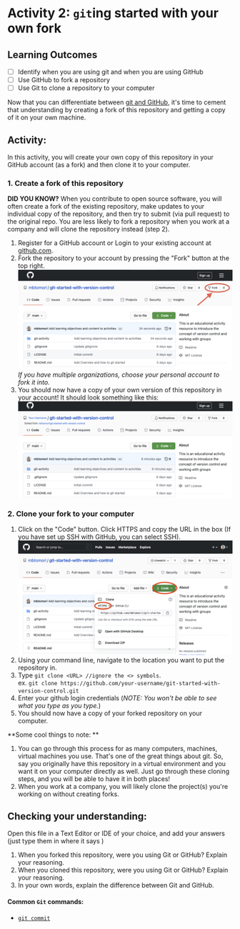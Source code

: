 # Activity 2: `git`ing started with your own fork

## Learning Outcomes
- [ ] Identify when you are using git and when you are using GitHub
- [ ] Use GitHub to fork a repository
- [ ] Use Git to clone a repository to your computer

Now that you can differentiate between [git and GitHub](2-what-is-git.md), it's time to cement that understanding
by creating a fork of this repository and getting a copy of it on your own machine. 

## Activity:
In this activity, you will create your own copy of this repository in your GitHub account (as a fork) and then clone it
to your computer. 
### 1. Create a fork of this repository
**DID YOU KNOW?** When you contribute to open source software, you will often create a fork of the existing repository, make updates
to your individual copy of the repository, and then try to submit (via pull request) to the original repo. You are less
likely to fork a repository when you work at a company and will clone the repository instead (step 2). 

1. Register for a GitHub account or Login to your existing account at [github.com](https://github.com).
2. Fork the repository to your account by pressing the "Fork" button at the top right. 
![Fork Repository Button](../assets/fork.png)
 *If you have multiple organizations, choose your personal account to fork it into.*  
3. You should now have a copy of your own version of this repository in your account! It should look something like this:
![Forked Repository Image](../assets/forked-repo.png)
   
### 2. Clone your fork to your computer
1. Click on the "Code" button. Click HTTPS and copy the URL in the box (If you have set up SSH with GitHub, 
   you can select SSH). 
   ![Clone Repository](../assets/clone.png)
2. Using your command line, navigate to the location you want to put the repository in.
3. Type `git clone <URL> //ignore the <> symbols`. <br>
   ex. `git clone https://github.com/your-username/git-started-with-version-control.git`
4. Enter your github login credentials (*NOTE: You won't be able to see what you type as you type.*)   
5. You should now have a copy of your forked repository on your computer. 

**Some cool things to note: **
1. You can go through this process for as many computers, machines, virtual machines you use. 
That's one of the great things about git. So, say you originally have this repository in a virtual environment and you
want it on your computer directly as well. Just go through these cloning steps, and you will be able to have it in both places!
2. When you work at a company, you will likely clone the project(s) you're working on without creating
forks.

## Checking your understanding:
Open this file in a Text Editor or IDE of your choice, and add your answers (just type them in where it says <ANSWER HERE>)
1. When you forked this repository, were you using Git or GitHub? Explain your reasoning.
   <ANSWER HERE>
2. When you cloned this repository, were you using Git or GitHub? Explain your reasoning.
   <ANSWER HERE>
3. In your own words, explain the difference between Git and GitHub.
   <ANSWER HERE>

#### Common `Git` commands:
- [`git commit`](https://www.atlassian.com/git/tutorials/saving-changes/git-commit)
